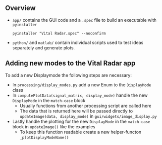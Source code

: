 ## Overview
- `app/` contains the GUI code and a `.spec` file to build an executable with `pyinstaller`

    ```
    pyinstaller "Vital Radar.spec" --noconfirm
    ```   
    
- `python/` and `matlab/` contain individual scripts used to test ideas separately and generate plots.

## Adding new modes to the Vital Radar app
To add a new Displaymode the following steps are necessary:

- In `processing/display_modes.py` add a new Enum to the `DisplayMode` class
- In `computePlotData(signal_matrix, display_mode)` handle the new `DisplayMode` in the `match-case` block
    - Usually functions from another processing script are called here
    - The data that is returned here will be passed directly to `updateImage(data, display_mode)` in `gui/widgets/image_display.py`
- Lastly handle the plotting for the new `DisplayMode` in the `match-case` block in `updateImage()` like the examples
    - To keep this function readable create a new helper-functon `_plotDisplayModeName()`